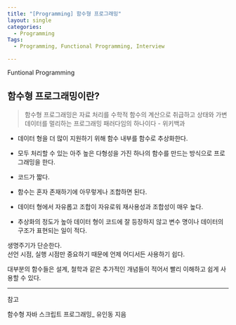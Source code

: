 ```yaml
---
title: "[Programming] 함수형 프로그래밍"
layout: single
categories:
  - Programming
Tags:
  - Programming, Functional Programming, Interview

---
```

Funtional Programming  

## 함수형 프로그래밍이란?  

>함수형 프로그래밍은 자료 처리를 수학적 함수의 계산으로 취급하고 상태와 가변 데이터를 멀리하는 프로그래밍 패러다임의 하나이다     - 위키백과






* 데이터 형을 더 많이 지원하기 위해 함수 내부를 함수로 추상화한다.  
* 모두 처리할 수 있는 아주 높은 다형성을 가진 하나의 함수를 만드는 방식으로 프로그래밍을 한다.  

* 코드가 짧다.  
* 함수는 혼자 존재하기에 아무렇게나 조합하면 된다.  
* 데이터 형에서 자유롭고 조합이 자유로워 재사용성과 조합성이 매우 높다. 
* 추상화의 정도가 높아 데이터 형이 코드에 잘 등장하지 않고 변수 명이나 데이터의 구조가 표현되는 일이 적다.  

생명주기가 단순한다.  
선언 시점, 실행 시점만 중요하기 때문에 언제 어디서든 사용하기 쉽다.

대부분의 함수들은 설계, 철학과 같은 추가적인 개념들이 적어서 빨리 이해하고 쉽게 사용할 수 있다. 

---
참고

함수형 자바 스크립트 프로그래밍_ 유인동 지음